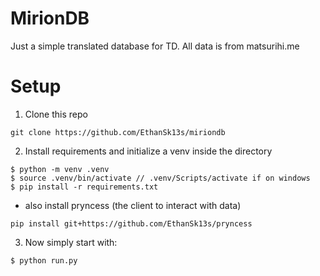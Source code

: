 # MirionDB
Just a simple translated database for TD. All data is from matsurihi.me

# Setup
1. Clone this repo
```
git clone https://github.com/EthanSk13s/miriondb
```
2. Install requirements and initialize a venv inside the directory

```
$ python -m venv .venv
$ source .venv/bin/activate // .venv/Scripts/activate if on windows
$ pip install -r requirements.txt
```
- also install pryncess (the client to interact with data)
```
pip install git+https://github.com/EthanSk13s/pryncess
```

3. Now simply start with:

```
$ python run.py
```
